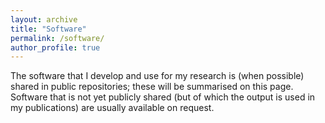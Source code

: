 ```yaml
---
layout: archive
title: "Software"
permalink: /software/
author_profile: true
---
```


The software that I develop and use for my research is (when possible) shared in public repositories; these will be summarised on this page.
Software that is not yet publicly shared (but of which the output is used in my publications) are usually available on request.

